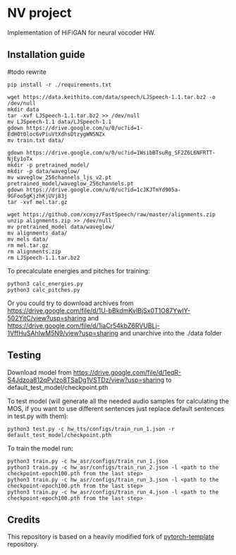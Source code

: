 # NV project 

Implementation of HiFiGAN for neural vocoder HW.

## Installation guide

#todo rewrite

```shell
pip install -r ./requirements.txt

wget https://data.keithito.com/data/speech/LJSpeech-1.1.tar.bz2 -o /dev/null
mkdir data
tar -xvf LJSpeech-1.1.tar.bz2 >> /dev/null
mv LJSpeech-1.1 data/LJSpeech-1.1
gdown https://drive.google.com/u/0/uc?id=1-EdH0t0loc6vPiuVtXdhsDtzygWNSNZx
mv train.txt data/

gdown https://drive.google.com/u/0/uc?id=1WsibBTsuRg_SF2Z6L6NFRTT-NjEy1oTx
mkdir -p pretrained_model/
mkdir -p data/waveglow/
mv waveglow_256channels_ljs_v2.pt pretrained_model/waveglow_256channels.pt
gdown https://drive.google.com/u/0/uc?id=1cJKJTmYd905a-9GFoo5gKjzhKjUVj83j
tar -xvf mel.tar.gz

wget https://github.com/xcmyz/FastSpeech/raw/master/alignments.zip
unzip alignments.zip >> /dev/null
mv pretrained_model data/waveglow/
mv alignments data/
mv mels data/
rm mel.tar.gz
rm alignments.zip
rm LJSpeech-1.1.tar.bz2
```

To precalculate energies and pitches for training:

```shell
python3 calc_energies.py
python3 calc_pitches.py
```
Or you could try to download archives from https://drive.google.com/file/d/1U-bBkdmKvIBjSx0T1O87YwIY-502YitC/view?usp=sharing and https://drive.google.com/file/d/1iaCr54kbZ6RVUBLj-1VffHuSAhIwM5N9/view?usp=sharing and unarchive into the ./data folder

## Testing

Download model from https://drive.google.com/file/d/1eqR-S4Jdzoa812qPylzo8TSaDg1VSTDz/view?usp=sharing to default_test_model/checkpoint.pth 

To test model (will generate all the needed audio samples for calculating the MOS, if you want to use different sentences just replace default sentences in test.py with them):
```shell
python3 test.py -c hw_tts/configs/train_run_1.json -r default_test_model/checkpoint.pth
```


To train the model run:

```shell
python3 train.py -c hw_asr/configs/train_run_1.json
python3 train.py -c hw_asr/configs/train_run_2.json -l <path to the checkpoint-epoch100.pth from the last step>
python3 train.py -c hw_asr/configs/train_run_3.json -l <path to the checkpoint-epoch100.pth from the last step>
python3 train.py -c hw_asr/configs/train_run_4.json -l <path to the checkpoint-epoch100.pth from the last step>
```

## Credits

This repository is based on a heavily modified fork
of [pytorch-template](https://github.com/victoresque/pytorch-template) repository.

